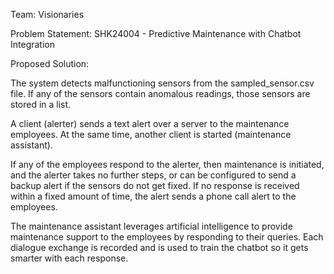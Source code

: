 Team: Visionaries

Problem Statement:
SHK24004 - Predictive Maintenance with Chatbot Integration


Proposed Solution:

The system detects malfunctioning sensors from the sampled_sensor.csv file.
If any of the sensors contain anomalous readings, those sensors are stored in a list.

A client (alerter) sends a text alert over a server to the maintenance employees.
At the same time, another client is started (maintenance assistant).

If any of the employees respond to the alerter, then maintenance is initiated, and the alerter 
takes no further steps, or can be configured to send a backup alert if the sensors do not get fixed.
If no response is received within a fixed amount of time, the alert sends a phone call alert to the employees.

The maintenance assistant leverages artificial intelligence to provide maintenance support to 
the employees by responding to their queries. Each dialogue exchange is recorded and is used to train 
the chatbot so it gets smarter with each response.
